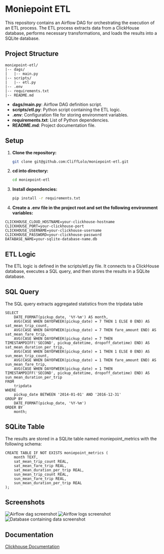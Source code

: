 
# Moniepoint ETL
This repository contains an Airflow DAG for orchestrating the execution of an ETL process. The ETL process extracts data from a ClickHouse database, performs necessary transformations, and loads the results into a SQLite database.

## Project Structure
```
moniepoint-etl/
|-- dags/
|   |-- main.py
|-- scripts/
|   |-- etl.py
|-- .env
|-- requirements.txt
|-- README.md
```

- **dags/main.py**: Airflow DAG definition script.
- **scripts/etl.py**: Python script containing the ETL logic.
- **.env**: Configuration file for storing environment variables.
- **requirements.txt**: List of Python dependencies.
- **README.md**: Project documentation file.

## Setup

1. **Clone the repository:**

   ```bash
   git clone git@github.com:CliffLolo/moniepoint-etl.git
   ```

2. **cd into directory:**
    ```bash
    cd moniepoint-etl
    ```

3. **Install dependencies:**
    ```bash
    pip install -r requirements.txt
    ```
4. **Create a .env file in the project root and set the following environment variables:**
```
CLICKHOUSE_CLOUD_HOSTNAME=your-clickhouse-hostname
CLICKHOUSE_PORT=your-clickhouse-port
CLICKHOUSE_USERNAME=your-clickhouse-username
CLICKHOUSE_PASSWORD=your-clickhouse-password
DATABASE_NAME=your-sqlite-database-name.db
```
## ETL Logic

The ETL logic is defined in the scripts/etl.py file. It connects to a ClickHouse database, executes a SQL query, and then stores the results in a SQLite database.

## SQL Query
The SQL query extracts aggregated statistics from the tripdata table
```
SELECT
    DATE_FORMAT(pickup_date, '%Y-%m') AS month,
    AVG(CASE WHEN DAYOFWEEK(pickup_date) = 7 THEN 1 ELSE 0 END) AS sat_mean_trip_count,
    AVG(CASE WHEN DAYOFWEEK(pickup_date) = 7 THEN fare_amount END) AS sat_mean_fare_trip,
    AVG(CASE WHEN DAYOFWEEK(pickup_date) = 7 THEN TIMESTAMPDIFF('SECOND', pickup_datetime, dropoff_datetime) END) AS sat_mean_duration_per_trip,
    AVG(CASE WHEN DAYOFWEEK(pickup_date) = 1 THEN 1 ELSE 0 END) AS sun_mean_trip_count,
    AVG(CASE WHEN DAYOFWEEK(pickup_date) = 1 THEN fare_amount END) AS sun_mean_fare_trip,
    AVG(CASE WHEN DAYOFWEEK(pickup_date) = 1 THEN TIMESTAMPDIFF('SECOND', pickup_datetime, dropoff_datetime) END) AS sun_mean_duration_per_trip
FROM
    tripdata
WHERE
    pickup_date BETWEEN '2014-01-01' AND '2016-12-31'
GROUP BY
    DATE_FORMAT(pickup_date, '%Y-%m')
ORDER BY
    month;

```

## SQLite Table
The results are stored in a SQLite table named moniepoint_metrics with the following schema:
```
CREATE TABLE IF NOT EXISTS moniepoint_metrics (
    month TEXT,
    sat_mean_trip_count REAL,
    sat_mean_fare_trip REAL,
    sat_mean_duration_per_trip REAL,
    sun_mean_trip_count REAL,
    sun_mean_fare_trip REAL,
    sun_mean_duration_per_trip REAL
);

```

## Screenshots
![Airflow dag screenshot](https://github.com/CliffLolo/aws-glue-workshop/assets/41656028/7000125e-4cee-4f69-9092-c204847658c8)
![Airlfow logs screenshot](https://github.com/CliffLolo/aws-glue-workshop/assets/41656028/d0ef5202-611b-459f-af27-455b1c35b996)
![Database containing data screenshot](https://github.com/CliffLolo/aws-glue-workshop/assets/41656028/168d95fd-a41f-4ab6-92da-101af9e58d92)


## Documentation

[Clickhouse Documentation](https://clickhouse.com/docs)